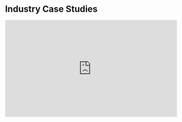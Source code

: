# Industry Case Studies

<iframe width="560" height="315" src="https://www.youtube.com/embed/3UGj8Ukn9hI" title="YouTube video player" frameborder="0" allow="accelerometer; autoplay; clipboard-write; encrypted-media; gyroscope; picture-in-picture" allowfullscreen></iframe>